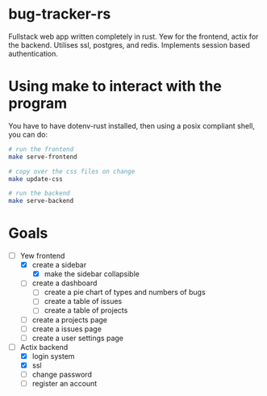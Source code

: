 # bug-tracker-rs
Fullstack web app written completely in rust. Yew for the frontend, actix for the backend. Utilises ssl, postgres, and redis. Implements session based authentication.

# Using make to interact with the program
You have to have dotenv-rust installed, then using a posix compliant shell, you can do:
```bash
# run the frontend
make serve-frontend

# copy over the css files on change
make update-css

# run the backend
make serve-backend
```

# Goals
- [ ] Yew frontend
	- [x] create a sidebar
		- [x] make the sidebar collapsible
	- [ ] create a dashboard
		- [ ] create a pie chart of types and numbers of bugs
		- [ ] create a table of issues
		- [ ] create a table of projects
	- [ ] create a projects page
	- [ ] create a issues page
	- [ ] create a user settings page

- [ ] Actix backend
	- [x] login system
	- [x] ssl
	- [ ] change password
	- [ ] register an account
